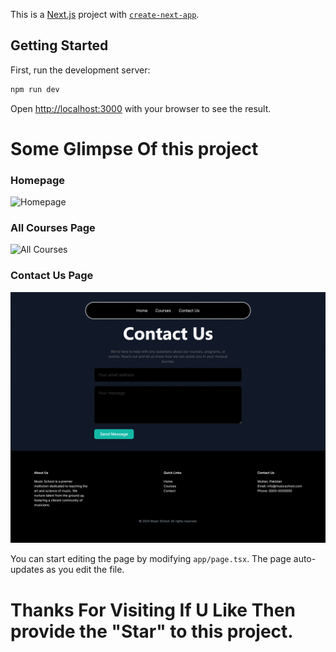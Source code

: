 This is a [Next.js](https://nextjs.org/) project with [`create-next-app`](https://github.com/vercel/next.js/tree/canary/packages/create-next-app).

## Getting Started

First, run the development server:

```bash
npm run dev
```

Open [http://localhost:3000](http://localhost:3000) with your browser to see the result.

# Some Glimpse Of this project

### Homepage

![Homepage](public/screenshots/homepage.png)

### All Courses Page

![All Courses](public/screenshots/allcourses.png)

### Contact Us Page

![Contact Us](public/screenshots/contactuspage.png)

You can start editing the page by modifying `app/page.tsx`. The page auto-updates as you edit the file.

# Thanks For Visiting If U Like Then provide the "Star" to this project.
